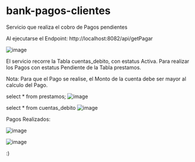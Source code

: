 # bank-pagos-clientes
Servicio que realiza el cobro de Pagos pendientes

Al ejecutarse el Endpoint: http://localhost:8082/api/getPagar

![image](https://user-images.githubusercontent.com/69737708/216451237-d986e668-93d7-4d9a-a24c-52f155ab3fb7.png)

El servicio recorre la Tabla cuentas_debito, con estatus Activa. Para realizar los Pagos con estatus Pendiente de la Tabla prestamos.

Nota: Para que el Pago se realise, el Monto de la cuenta debe ser mayor al calculo del Pago.

select * from prestamos;
![image](https://user-images.githubusercontent.com/69737708/216452448-b8501bf3-69d7-482a-9686-8440c1e45e01.png)

select * from cuentas_debito
![image](https://user-images.githubusercontent.com/69737708/216452564-8d57c87b-406a-4ce7-938a-04700c8552d6.png)

Pagos Realizados:

![image](https://user-images.githubusercontent.com/69737708/216452863-68b56f7c-0551-4a03-ad46-ce4823209fb9.png)

![image](https://user-images.githubusercontent.com/69737708/216452962-0a99991e-b15e-493f-bd29-d69093c9de2f.png)

:)
